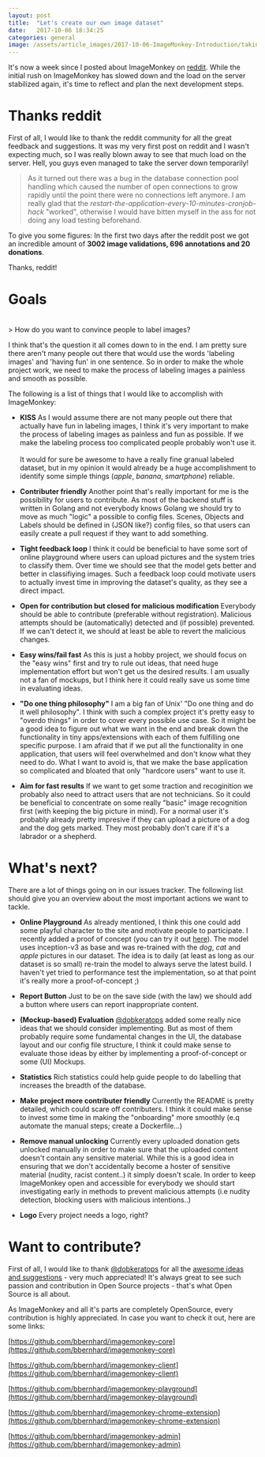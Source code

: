 ```yaml
---
layout: post
title:  "Let's create our own image dataset"
date:   2017-10-06 18:34:25
categories: general
image: /assets/article_images/2017-10-06-ImageMonkey-Introduction/taking_photo2.jpg
---
```


It's now a week since I posted about ImageMonkey on [reddit](https://www.reddit.com/r/MachineLearning/comments/731zwb/p_imagemonkey_a_public_open_source_image_database/). While the initial rush on ImageMonkey has slowed down and the load on the server stabilized again, it's time to reflect and plan the next development steps. 

# Thanks reddit #
First of all, I would like to thank the reddit community for all the great feedback and suggestions. It was my very first post on reddit and I wasn't expecting much, so I was really blown away to see that much load on the server. Hell, you guys even managed to take the server down temporarily!

>As it turned out there was a bug in the database connection pool handling which caused the number of open connections to grow rapidly until the point there were no connections left anymore. I am really glad that the *restart-the-application-every-10-minutes-cronjob-hack* "worked", otherwise I would have bitten myself in the ass for not doing any load testing beforehand. 

To give you some figures: In the first two days after the reddit post we got an incredible amount of **3002 image validations, 696 annotations and 20 donations**. 

Thanks, reddit!

# Goals #
<br>
> How do you want to convince people to label images? 

I think that's the question it all comes down to in the end. I am pretty sure there aren't many people out there that would use the words 'labeling images' and 'having fun' in one sentence. So in order to make the whole project work, we need to make the process of labeling images a painless and smooth as possible.

The following is a list of things that I would like to accomplish with ImageMonkey:


* **KISS** As I would assume there are not many people out there that actually have fun in labeling images, I think it's very important to make the process of labeling images as painless and fun as possible. If we make the labeling process too complicated people probably won't use it. <br><br>It would for sure be awesome to have a really fine granual labeled dataset, but in my opinion it would already be a huge accomplishment to identify some simple things (*apple*, *banana*, *smartphone*) reliable.

* **Contributer friendly** Another point that's really important for me is the possibility for users to contribute. As most of the backend stuff is written in Golang and not everybody knows Golang we should try to move as much "logic" a possible to config files. Scenes, Objects and Labels should be defined in (JSON like?) config files, so that users can easily create a pull request if they want to add something.

* **Tight feedback loop** I think it could be beneficial to have some sort of online playground where users can upload pictures and the system tries to classify them. Over time we should see that the model gets better and better in classifiying images. Such a feedback loop could motivate users to actually invest time in improving the dataset's quality, as they see a direct impact.

* **Open for contribution but closed for malicious modification** Everybody should be able to contribute (preferable without registration). Malicious attempts should be (automatically) detected and (if possible) prevented. If we can't detect it, we should at least be able to revert the malicious changes.

* **Easy wins/fail fast** As this is just a hobby project, we should focus on the "easy wins" first and try to rule out ideas, that need huge implementation effort but won't get us the desired results. I am usually not a fan of mockups, but I think here it could really save us some time in evaluating ideas.

* **"Do one thing philosophy"** I am a big fan of Unix' "Do one thing and do it well philosophy". I think with such a complex project it's pretty easy to "overdo things" in order to cover every possible use case. So it might be a good idea to figure out what we want in the end and break down the functionality in tiny apps/extensions with each of them fulfilling one specific purpose. I am afraid that if we put all the functionality in one application, that users will feel overwhelmed and don't know what they need to do. What I want to avoid is, that we make the base application so complicated and bloated that only "hardcore users" want to use it.

* **Aim for fast results** If we want to get some traction and recoginition we probably also need to attract users that are not technicians. So it could be beneficial to concentrate on some really "basic" image recognition first (with keeping the big picture in mind). For a normal user it's probably already pretty impresive if they can upload a picture of a dog and the dog gets marked. They most probably don't care if it's a labrador or a shepherd.

# What's next? #

There are a lot of things going on in our issues tracker. The following list should give you an overview about the most important actions we want to tackle.

* **Online Playground** As already mentioned, I think this one could add some playful character to the site and motivate people to participate. I recently added a proof of concept (you can try it out [here](https://imagemonkey.io/playground)). The model uses inception-v3 as base and was re-trained with the *dog*, *cat* and *apple* pictures in our dataset. The idea is to daily (at least as long as our dataset is so small) re-train the model to always serve the latest build. I haven't yet tried to performance test the implementation, so at that point it's really more a proof-of-concept ;)

* **Report Button** Just to be on the save side (with the law) we should add a button where users can report inappropriate content.

* **(Mockup-based) Evaluation** [@dobkeratops](https://github.com/dobkeratops) added some really nice ideas that we should consider implementing. But as most of them probably require some fundamental changes in the UI, the database layout and our config file structure, I think it could make sense to evaluate those ideas by either by implementing a proof-of-concept or some (UI) Mockups.

* **Statistics** Rich statistics could help guide people to do labelling that increases the breadth of the database.

* **Make project more contributer friendly** Currently the README is pretty detailed, which could scare off contributers. I think it could make sense to invest some time in making the "onboarding" more smoothly (e.q automate the manual steps; create a Dockerfile...)

* **Remove manual unlocking** Currently every uploaded donation gets unlocked manually in order to make sure that the uploaded content doesn't contain any sensitive material. While this is a good idea in ensuring that we don't accidentally become a hoster of sensitive material (nudity, racist content..) it simply doesn't scale. In order to keep ImageMonkey open and accessible for everybody we should start investigating early in methods to prevent malicious attempts (i.e nudity detection, blocking users with malicious intentions..)  

* **Logo** Every project needs a logo, right?

# Want to contribute? # 
First of all, I would like to thank [@dobkeratops](https://github.com/dobkeratops) for all the [awesome ideas and suggestions](https://github.com/bbernhard/imagemonkey-core/issues) - very much appreciated! It's always great to see such passion and contribution in Open Source projects - that's what Open Source is all about. 

As ImageMonkey and all it's parts are completely OpenSource, every contribution is highly appreciated. In case you want to check it out, here are some links:  

[https://github.com/bbernhard/imagemonkey-core](https://github.com/bbernhard/imagemonkey-core)

[https://github.com/bbernhard/imagemonkey-client](https://github.com/bbernhard/imagemonkey-client)

[https://github.com/bbernhard/imagemonkey-playground](https://github.com/bbernhard/imagemonkey-playground)

[https://github.com/bbernhard/imagemonkey-chrome-extension](https://github.com/bbernhard/imagemonkey-chrome-extension)

[https://github.com/bbernhard/imagemonkey-admin](https://github.com/bbernhard/imagemonkey-admin)







